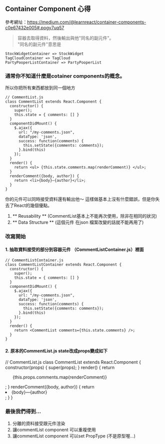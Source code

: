 ## Container Component 心得
參考網址：https://medium.com/@learnreact/container-components-c0e67432e005#.pogy7uq57   

> 容器去取得資料，然後輸出與他"同名的副元件"。  
"同名的副元件"意思是
```
StockWidgetContainer => StockWidget
TagCloudContainer => TagCloud
PartyPooperListContainer => PartyPooperList
```
### 通常你不知道什麼是cotainer components的概念。  
所以你把所有東西都放到同一個地方
```
// CommentList.js
class CommentList extends React.Component {
  constructor() {
    super();
    this.state = { comments: [] }
  }
  componentDidMount() {
    $.ajax({
      url: "/my-comments.json",
      dataType: 'json',
      success: function(comments) {
        this.setState({comments: comments});
      }.bind(this)
    });
  }
  render() {
    return <ul> {this.state.comments.map(renderComment)} </ul>;
  }
  renderComment({body, author}) {
    return <li>{body}—{author}</li>;
  }
}
```

你的元件可以同時接受資料還有輸出他～
這樣做基本上沒有什麼錯誤，但是你失去了React的幾個優點。
1. ** Reusability **  (CommentList基本上不能再次使用，除非在相同的狀況)
2. ** Data Structure ** (這個元件 在json 檔案改變的話就不能再用了)



### 改寫開始

#### 1. 抽取資料接受的部分到容器元件    （CommentListContainer.js）裡面
```
// CommentListContainer.js
class CommentListContainer extends React.Component {
  constructor() {
    super();
    this.state = { comments: [] }
  }
  componentDidMount() {
    $.ajax({
      url: "/my-comments.json",
      dataType: 'json',
      success: function(comments) {
        this.setState({comments: comments});
      }.bind(this)
    });
  }
  render() {
    return <CommentList comments={this.state.comments} />;
  }
}
```

#### 2. 原本的CommentList.js state改成props變成如下
// CommentList.js
class CommentList extends React.Component {
  constructor(props) {
    super(props);
  }
  render() {
    return <ul> {this.props.comments.map(renderComment)} </ul>;
  }
  renderComment({body, author}) {
    return <li>{body}—{author}</li>;
  }
}


### 最後我們得到...

1. 分離的資料接受跟元件渲染
2. 讓commentList component 可以重複使用
3. 讓commentList component 可以set PropType (不是原型喔...)
